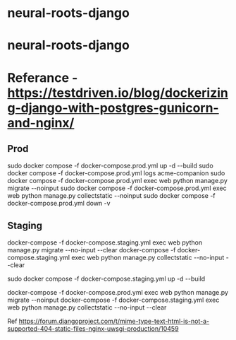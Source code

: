 # neural-roots-django
# neural-roots-django

# Referance - https://testdriven.io/blog/dockerizing-django-with-postgres-gunicorn-and-nginx/

## Prod
sudo docker compose -f docker-compose.prod.yml up -d --build
    sudo docker compose -f docker-compose.prod.yml logs acme-companion
sudo docker compose -f docker-compose.prod.yml exec web python manage.py migrate --noinput
sudo docker compose -f docker-compose.prod.yml exec web python manage.py collectstatic --noinput
sudo docker compose -f docker-compose.prod.yml down -v


## Staging
docker-compose -f docker-compose.staging.yml exec web python manage.py migrate --no-input --clear
docker-compose -f docker-compose.staging.yml exec web python manage.py collectstatic --no-input --clear



sudo docker compose -f docker-compose.staging.yml up -d --build

docker-compose -f docker-compose.prod.yml exec web python manage.py migrate --noinput
docker-compose -f docker-compose.staging.yml exec web python manage.py collectstatic --no-input --clear

Ref
https://forum.djangoproject.com/t/mime-type-text-html-is-not-a-supported-404-static-files-nginx-uwsgi-production/10459
